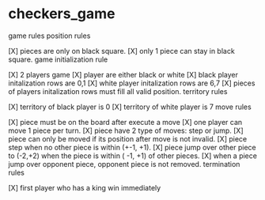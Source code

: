 # checkers_game
game rules
position rules

[X] pieces are only on black square.
[X] only 1 piece can stay in black square.
game initialization rule

[X] 2 players game
[X] player are either black or white
[X] black player initalization rows are 0,1
[X] white player initalization rows are 6,7
[X] pieces of players initalization rows must fill all valid position.
territory rules

[X] territory of black player is 0
[X] territory of white player is 7
move rules

[X] piece must be on the board after execute a move
[X] one player can move 1 piece per turn.
[X] piece have 2 type of moves: step or jump.
[X] piece can only be moved if its position after move is not invalid.
[X] piece step when no other piece is within (+-1, +1).
[X] piece jump over other piece to (-2,+2) when the piece is within ( -1, +1) of other pieces.
[X] when a piece jump over opponent piece, opponent piece is not removed.
termination rules

[X] first player who has a king win immediately
